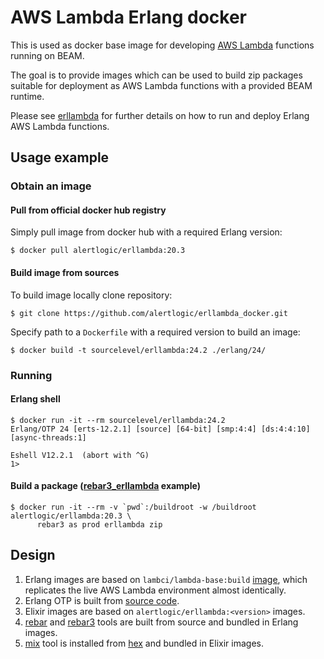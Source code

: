 AWS Lambda Erlang docker
========================

This is used as docker base image for developing [AWS Lambda](https://aws.amazon.com/lambda) functions running on BEAM.

The goal is to provide images which can be used to build zip packages suitable
for deployment as AWS Lambda functions with a provided BEAM runtime.

Please see [erllambda](https://github.com/alertlogic/erllambda) for further details on how to
run and deploy Erlang AWS Lambda functions.

## Usage example

### Obtain an image

#### Pull from official docker hub registry

Simply pull image from docker hub with a required Erlang version:

``` console
$ docker pull alertlogic/erllambda:20.3
```

#### Build image from sources

To build image locally clone repository:

```console
$ git clone https://github.com/alertlogic/erllambda_docker.git
```

Specify path to a `Dockerfile` with a required version to build an image:

``` console
$ docker build -t sourcelevel/erllambda:24.2 ./erlang/24/
```

### Running

#### Erlang shell

```console
$ docker run -it --rm sourcelevel/erllambda:24.2
Erlang/OTP 24 [erts-12.2.1] [source] [64-bit] [smp:4:4] [ds:4:4:10] [async-threads:1]

Eshell V12.2.1  (abort with ^G)
1>
```

#### Build a package ([rebar3_erllambda](https://github.com/alertlogic/rebar3_erllambda) example)

``` console
$ docker run -it --rm -v `pwd`:/buildroot -w /buildroot alertlogic/erllambda:20.3 \
      rebar3 as prod erllambda zip
```

## Design

1. Erlang images are based on `lambci/lambda-base:build` [image](https://github.com/lambci/docker-lambda),
   which replicates the live AWS Lambda environment almost identically.
2. Erlang OTP is built from [source code](https://github.com/erlang/otp).
3. Elixir images are based on `alertlogic/erllambda:<version>` images.
4. [rebar](https://github.com/rebar/rebar) and [rebar3](https://github.com/erlang/rebar3) tools are built from source and bundled in Erlang images.
5. [mix](https://hexdocs.pm/mix/Mix.html) tool is installed from [hex](http://hex.pm) and bundled in Elixir images.
